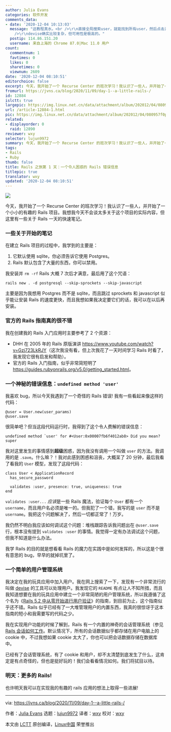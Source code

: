 ```yaml
---
author: Julia Evans
categories: 软件开发
comments_data:
- date: '2020-12-04 10:13:03'
  message: "这教程真水。<br />\r\n直接全局搜索user，就能找到所有user，然后点击开，花2秒就知道自己抄错了。<br />\r\n<br
    />\r\ndevise确实比较复杂，但可用性是极高的。"
  postip: 114.86.151.20
  username: 来自上海的 Chrome 87.0|Mac 11.0 用户
count:
  commentnum: 1
  favtimes: 0
  likes: 0
  sharetimes: 0
  viewnum: 2609
date: '2020-12-04 08:10:51'
editorchoice: false
excerpt: 今天，我开始了一个 Recurse Center 的班次学习！我认识了一些人，并开始了一个小小的有趣的 Rails 项目。
fromurl: https://jvns.ca/blog/2020/11/09/day-1--a-little-rails-/
id: 12884
islctt: true
largepic: https://img.linux.net.cn/data/attachment/album/202012/04/080957f0p4piqz52bypqb5.jpg
url: /article-12884-1.html
pic: https://img.linux.net.cn/data/attachment/album/202012/04/080957f0p4piqz52bypqb5.jpg.thumb.jpg
related:
- displayorder: 0
  raid: 12890
reviewer: wxy
selector: lujun9972
summary: 今天，我开始了一个 Recurse Center 的班次学习！我认识了一些人，并开始了一个小小的有趣的 Rails 项目。
tags:
- Rails
- Ruby
thumb: false
title: Rails 之旅第 1 天：一个令人困惑的 Rails 错误信息
titlepic: true
translator: wxy
updated: '2020-12-04 08:10:51'
---
```


![](/data/attachment/album/202012/04/080957f0p4piqz52bypqb5.jpg)


今天，我开始了一个 Recurse Center 的班次学习！我认识了一些人，并开始了一个小小的有趣的 Rails 项目。我想我今天不会谈太多关于这个项目的实际内容，但这里有一些关于 Rails 一天的快速笔记。


### 一些关于开始的笔记


在建立 Rails 项目的过程中，我学到的主要是：


1. 它默认使用 sqlite，你必须告诉它使用 Postgres。
2. Rails 默认包含了大量的东西，你可以禁用。


我安装并 `rm -rf` Rails 大概 7 次后才满意，最后用了这个咒语：



```
rails new . -d postgresql --skip-sprockets --skip-javascript

```

主要是因为我想用 Postgres 而不是 sqlite，而且跳过 sprockets 和 javascript 似乎能让安装 Rails 的速度更快，而且我想如果我决定要它们的话，我可以在以后再安装。


### 官方的 Rails 指南真的很不错


我在创建我的 Rails 入门应用时主要参考了 2 个资源：


* DHH 在 2005 年的 Rails 原版演讲 <https://www.youtube.com/watch?v=Gzj723LkRJY>（这次我没有看，但上次我花了一天时间学习 Rails 时看了，我发现它很有启发和帮助）。
* 官方的 Rails 入门指南，似乎非常简短明了 <https://guides.rubyonrails.org/v5.0/getting_started.html>。


### 一个神秘的错误信息：`undefined method 'user'`


我喜欢 bug，所以今天我遇到了一个奇怪的 Rails 错误! 我有一些看起来像这样的代码：



```
@user = User.new(user_params)
@user.save

```

很简单吧？但当这段代码运行时，我得到了这个令人费解的错误信息：



```
undefined method `user' for #<User:0x00007fb6f4012ab8> Did you mean? super

```

我对这里发生的事情感到**超级**困惑，因为我没有调用一个叫做 `user` 的方法。我调用的是 `.save`。什么嘛？！我对此感到困惑和沮丧，大概呆了 20 分钟，最后我看了看我的 `User` 模型，发现了这段代码：



```
class User < ApplicationRecord
  has_secure_password

  validates :user, presence: true, uniqueness: true
end

```

`validates :user...` *应该*是一些 Rails 魔法，验证每个 `User` 都有一个 `username`，而且用户名必须是唯一的。但我犯了一个错，我写的是 `user` 而不是 `username`。我把这个问题解决了，然后一切都正常了！万岁。


我仍然不明白我应该如何调试这个问题：堆栈跟踪告诉我问题出在 `@user.save` 行，根本没有提到 `validates :user` 的事情。我觉得一定有办法调试这个问题，但我不知道是什么办法。


我学 Rails 的目的就是想看看 Rails 的魔力在实践中是如何发挥的，所以这是个很有意思的 bug，早早的就掉坑里了。


### 一个简单的用户管理系统


我决定在我的玩具应用中加入用户。我在网上搜索了一下，发现有一个非常流行的叫做 [devise](https://github.com/heartcombo/devise) 的工具可以处理用户。我发现它的 `README` 有点让人不知所措，而且我知道想要在我的玩具应用中建立一个非常简陋的用户管理系统，所以我遵循了这个名为《[Rails 5.2 中从零开始进行用户验证](https://medium.com/@wintermeyer/authentication-from-scratch-with-rails-5-2-92d8676f6836)》的指南，到目前为止，这个指南似乎还不错。Rails 似乎已经有了一大堆管理用户的内置东西，我真的很惊讶于这本指南的短小和我需要写的代码之少。


我在实现用户功能的时候了解到，Rails 有一个内置的神奇的会话管理系统（参见 [Rails 会话如何工作](https://www.justinweiss.com/articles/how-rails-sessions-work/)。默认情况下，所有的会话数据似乎都存储在用户电脑上的 cookie 中，不过我想如果 cookie 太大了，你也可以把会话数据存储在数据库中。


已经有了会话管理系统，有了 cookie 和用户，却不太清楚到底发生了什么，这肯定是有点奇怪的，但也是挺好玩的！我们会看看情况如何。我们将拭目以待。


### 明天：更多的 Rails!


也许明天我可以在实现我的有趣的 rails 应用的想法上取得一些进展!




---


via: <https://jvns.ca/blog/2020/11/09/day-1--a-little-rails-/>


作者：[Julia Evans](https://jvns.ca/) 选题：[lujun9972](https://github.com/lujun9972) 译者：[wxy](https://github.com/wxy) 校对：[wxy](https://github.com/wxy)


本文由 [LCTT](https://github.com/LCTT/TranslateProject) 原创编译，[Linux中国](https://linux.cn/) 荣誉推出